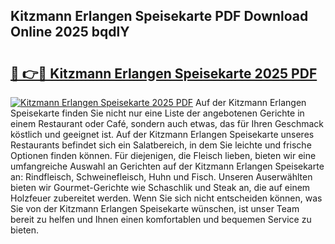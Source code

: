 ## Kitzmann Erlangen Speisekarte PDF Download Online 2025 bqdlY

# <h2><a href="http://gc81vfs.nevu.top/?p=Kitzmann+Erlangen+Speisekarte">🔗 👉🔴 Kitzmann Erlangen Speisekarte 2025 PDF</a></h2>

[![Kitzmann Erlangen Speisekarte 2025 PDF](https://i.imgur.com/dBaPXMq.png)](http://gc81vfs.nevu.top/?p=Kitzmann+Erlangen+Speisekarte)
Auf der Kitzmann Erlangen Speisekarte finden Sie nicht nur eine Liste der angebotenen Gerichte in einem Restaurant oder Café, sondern auch etwas, das für Ihren Geschmack köstlich und geeignet ist. Auf der Kitzmann Erlangen Speisekarte unseres Restaurants befindet sich ein Salatbereich, in dem Sie leichte und frische Optionen finden können. Für diejenigen, die Fleisch lieben, bieten wir eine umfangreiche Auswahl an Gerichten auf der Kitzmann Erlangen Speisekarte an: Rindfleisch, Schweinefleisch, Huhn und Fisch. Unseren Auserwählten bieten wir Gourmet-Gerichte wie Schaschlik und Steak an, die auf einem Holzfeuer zubereitet werden. Wenn Sie sich nicht entscheiden können, was Sie von der Kitzmann Erlangen Speisekarte wünschen, ist unser Team bereit zu helfen und Ihnen einen komfortablen und bequemen Service zu bieten.
